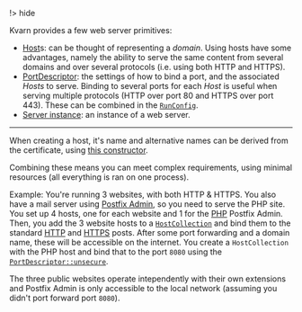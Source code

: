 !> hide

<head>
    <title>Virtual hosts | Kvarn</title>
    <meta name="permalinks" content="not-titles"> <!-- part of JS on icelk.dev & kvarn.org, options: disabled|enabled|not-titles -->
    <meta name="description" content="Host management and virtual hosts for serving multiple domains using the Kvarn web server">
</head>

Kvarn provides a few web server primitives:

-   [Host](https://doc.kvarn.org/kvarn/host/struct.Host.)s: can be thought of
    representing a _domain_. Using hosts have some advantages, namely the
    ability to serve the same content from several domains and over several
    protocols (i.e. using both HTTP and HTTPS).
-   [PortDescriptor](https://doc.kvarn.org/kvarn/struct.PortDescriptor.): the
    settings of how to bind a port, and the associated _Hosts_ to serve. Binding
    to several ports for each _Host_ is useful when serving multiple protocols
    (HTTP over port 80 and HTTPS over port 443). These can be combined in the
    [`RunConfig`](https://doc.kvarn.org/kvarn/struct.RunConfig.).
-   [Server instance](https://doc.kvarn.org/kvarn/struct.RunConfig.): an
    instance of a web server.

---

When creating a host, it's name and alternative names can be derived from the
certificate, using
[this constructor](https://doc.kvarn.org/kvarn/host/struct.Host.html#method.new_name_from_cert).

Combining these means you can meet complex requirements, using minimal resources
(all everything is ran on one process).

Example: You're running 3 websites, with both HTTP & HTTPS. You also have a mail
server using [Postfix Admin](https://postfixadmin.sourceforge.io/), so you need
to serve the PHP site. You set up 4 hosts, one for each website and 1 for the
[PHP](https://doc.kvarn.org/kvarn_extensions/php/fn.mount_php.) Postfix Admin.
Then, you add the 3 website hosts to a
[`HostCollection`](https://doc.kvarn.org/kvarn/host/struct.Collection.) and bind
them to the standard
[HTTP](https://doc.kvarn.org/kvarn/struct.PortDescriptor.#method.http) and
[HTTPS](https://doc.kvarn.org/kvarn/struct.PortDescriptor.#method.https) posts.
After some port forwarding and a domain name, these will be accessible on the
internet. You create a `HostCollection` with the PHP host and bind that to the
port `8080` using the
[`PortDescriptor::unsecure`](https://doc.kvarn.org/kvarn/struct.PortDescriptor.#method.unsecure).

The three public websites operate intependently with their own extensions and
Postfix Admin is only accessible to the local network (assuming you didn't port
forward port `8080`).
